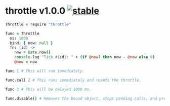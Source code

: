 
# throttle v1.0.0 [![stable](http://badges.github.io/stability-badges/dist/stable.svg)](http://github.com/badges/stability-badges)

```coffee
Throttle = require "throttle"

func = Throttle
  ms: 1000
  bind: { now: null }
  fn: (id) ->
    now = Date.now()
    console.log "Tick #{id}: " + (if @now? then now - @now else 0)
    @now = now

func 1 # This will run immediately.

func.call 2 # This runs immediately and resets the throttle.

func 3 # This will be delayed 1000 ms.

func.disable() # Removes the bound object, stops pending calls, and prevents future calls.
```
